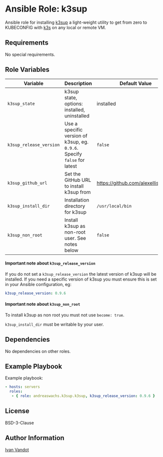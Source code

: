 # Ansible Role: k3sup

Ansible role for installing [k3sup](https://k3sup.dev/) a light-weight utility to get from zero to KUBECONFIG with [k3s](https://k3s.io/) on any local or remote VM.

## Requirements

No special requirements.

## Role Variables

| Variable                       | Description                                                              | Default Value                      |
|--------------------------------|--------------------------------------------------------------------------|------------------------------------|
| `k3sup_state`                  | k3sup state, options: installed, uninstalled                             | installed                          |
| `k3sup_release_version`        | Use a specific version of k3sup, eg. `0.9.6`. Specify `false` for latest | `false`                            |
| `k3sup_github_url`             | Set the GitHub URL to install k3sup from                                 | https://github.com/alexellis/k3sup |
| `k3sup_install_dir`            | Installation directory for k3sup                                         | `/usr/local/bin`                   |
| `k3sup_non_root`               | Install k3sup as non-root user. See notes below                          | `false`                            |

#### Important note about `k3sup_release_version`

If you do not set a `k3sup_release_version` the latest version of k3sup will be installed. If you need a specific version of k3sup you must ensure this is set in your Ansible configuration, eg:

```yaml
k3sup_release_version: 0.9.6
```

#### Important note about `k3sup_non_root`

To install k3sup as non root you must not use `become: true`.

`k3sup_install_dir` must be writable by your user.

## Dependencies

No dependencies on other roles.

## Example Playbook

Example playbook:

```yaml
- hosts: servers
  roles:
   - { role: andreaswachs.k3sup.k3sup, k3sup_release_version: 0.9.6 }
```

## License

BSD-3-Clause

## Author Information

[Ivan Vandot](https://ivan.vandot.rs/)
